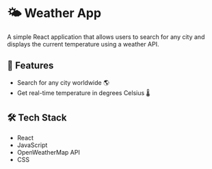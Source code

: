 # 🌤️ Weather App

A simple React application that allows users to search for any city and displays the current temperature using a weather API.

## 🚀 Features

- Search for any city worldwide 🌎
- Get real-time temperature in degrees Celsius 🌡️

## 🛠️ Tech Stack

- React
- JavaScript
- OpenWeatherMap API
- CSS 
